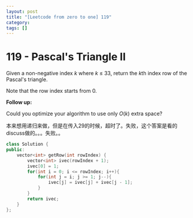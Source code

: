 ```yaml
---
layout: post
title: "[Leetcode from zero to one] 119"
category: 
tags: []
---
```


# 119 - Pascal's Triangle II

Given a non-negative index *k* where *k* ≤ 33, return the *k*th index row of the Pascal's triangle.

Note that the row index starts from 0.

**Follow up:**

Could you optimize your algorithm to use only *O*(*k*) extra space?

本来想用递归来做，但是在传入29的时候，超时了。失败，这个答案是看的discuss做的。。。失败。。

```c++
class Solution {
public:
    vector<int> getRow(int rowIndex) {
        vector<int> ivec(rowIndex + 1);
        ivec[0] = 1;
        for(int i = 0; i <= rowIndex; i++){
            for(int j = i; j >= 1; j--){
                ivec[j] = ivec[j] + ivec[j - 1];
            }
        }
        return ivec;
    }
};
```

